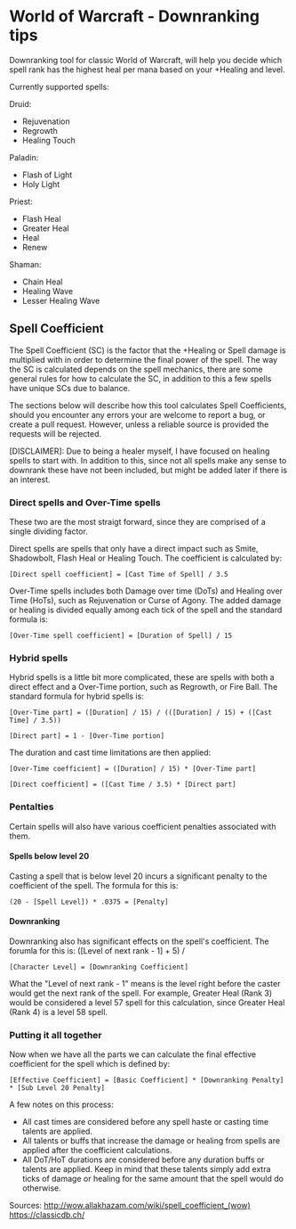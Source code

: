 # World of Warcraft - Downranking tips
Downranking tool for classic World of Warcraft, will help you decide which spell rank has the highest heal per mana based on your +Healing and level.

Currently supported spells:

Druid:
* Rejuvenation
* Regrowth
* Healing Touch

Paladin:
* Flash of Light
* Holy Light

Priest:
* Flash Heal
* Greater Heal
* Heal
* Renew

Shaman:
* Chain Heal
* Healing Wave
* Lesser Healing Wave

## Spell Coefficient
The Spell Coefficient (SC) is the factor that the +Healing or Spell damage is multiplied with in order to determine the final power of the spell. The way the SC is calculated depends on the spell mechanics, there are some general rules for how to calculate the SC, in addition to this a few spells have unique SCs due to balance.

The sections below will describe how this tool calculates Spell Coefficients, should you encounter any errors your are welcome to report a bug, or create a pull request. However, unless a reliable source is provided the requests will be rejected.

[DISCLAIMER]: Due to being a healer myself, I have focused on healing spells to start with. In addition to this, since not all spells make any sense to downrank these have not been included, but might be added later if there is an interest.

### Direct spells and Over-Time spells
These two are the most straigt forward, since they are comprised of a single dividing factor.

Direct spells are spells that only have a direct impact such as Smite, Shadowbolt, Flash Heal or Healing Touch. The coefficient is calculated by:

```[Direct spell coefficient] = [Cast Time of Spell] / 3.5```

Over-Time spells includes both Damage over time (DoTs) and Healing over Time (HoTs), such as Rejuvenation or Curse of Agony. The added damage or healing is divided equally among each tick of the spell and the standard formula is:

```[Over-Time spell coefficient] = [Duration of Spell] / 15```


### Hybrid spells
Hybrid spells is a little bit more complicated, these are spells with both a direct effect and a Over-Time portion, such as Regrowth, or Fire Ball. The standard formula for hybrid spells is:

```[Over-Time part] = ([Duration] / 15) / (([Duration] / 15) + ([Cast Time] / 3.5))```

```[Direct part] = 1 - [Over-Time portion]```

The duration and cast time limitations are then applied:

```[Over-Time coefficient] = ([Duration] / 15) * [Over-Time part]```

```[Direct coefficient] = ([Cast Time / 3.5) * [Direct part]```

### Pentalties
Certain spells will also have various coefficient penalties associated with them.

#### Spells below level 20
Casting a spell that is below level 20 incurs a significant penalty to the coefficient of the spell. The formula for this is:

```(20 - [Spell Level]) * .0375 = [Penalty]```

#### Downranking
Downranking also has significant effects on the spell's coefficient. The forumla for this is: ([Level of next rank - 1] + 5) / 

```[Character Level] = [Downranking Coefficient]```

What the "Level of next rank - 1" means is the level right before the caster would get the next rank of the spell. For example, Greater Heal (Rank 3) would be considered a level 57 spell for this calculation, since Greater Heal (Rank 4) is a level 58 spell.

### Putting it all together
Now when we have all the parts we can calculate the final effective coefficient for the spell which is defined by:

```[Effective Coefficient] = [Basic Coefficient] * [Downranking Penalty] * [Sub Level 20 Penalty]```

A few notes on this process:

* All cast times are considered before any spell haste or casting time talents are applied.
* All talents or buffs that increase the damage or healing from spells are applied after the coefficient calculations.
* All DoT/HoT durations are considered before any duration buffs or talents are applied. Keep in mind that these talents simply add extra ticks of damage or healing for the same amount that the spell would do otherwise.


Sources: 
http://wow.allakhazam.com/wiki/spell_coefficient_(wow)
https://classicdb.ch/

